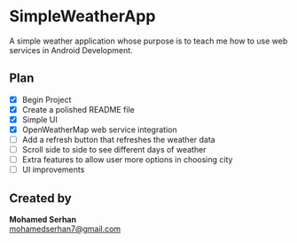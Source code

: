 # SimpleWeatherApp #  
A simple weather application whose purpose is to teach me how to use web services in Android Development.

## Plan ##  
- [x] Begin Project 
- [x] Create a polished README file
- [x] Simple UI  
- [x] OpenWeatherMap web service integration
- [ ] Add a refresh button that refreshes the weather data
- [ ] Scroll side to side to see different days of weather
- [ ] Extra features to allow user more options in choosing city
- [ ] UI improvements

## Created by ##  
<b>Mohamed Serhan</b>  
mohamedserhan7@gmail.com
